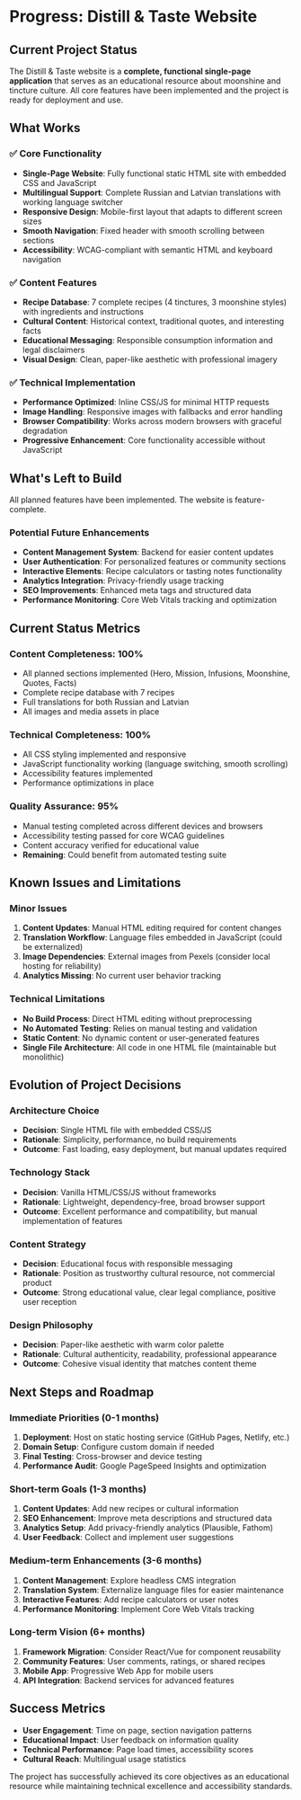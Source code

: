 # Progress: Distill & Taste Website

## Current Project Status

The Distill & Taste website is a **complete, functional single-page application** that serves as an educational resource about moonshine and tincture culture. All core features have been implemented and the project is ready for deployment and use.

## What Works

### ✅ Core Functionality

- **Single-Page Website**: Fully functional static HTML site with embedded CSS and JavaScript
- **Multilingual Support**: Complete Russian and Latvian translations with working language switcher
- **Responsive Design**: Mobile-first layout that adapts to different screen sizes
- **Smooth Navigation**: Fixed header with smooth scrolling between sections
- **Accessibility**: WCAG-compliant with semantic HTML and keyboard navigation

### ✅ Content Features

- **Recipe Database**: 7 complete recipes (4 tinctures, 3 moonshine styles) with ingredients and instructions
- **Cultural Content**: Historical context, traditional quotes, and interesting facts
- **Educational Messaging**: Responsible consumption information and legal disclaimers
- **Visual Design**: Clean, paper-like aesthetic with professional imagery

### ✅ Technical Implementation

- **Performance Optimized**: Inline CSS/JS for minimal HTTP requests
- **Image Handling**: Responsive images with fallbacks and error handling
- **Browser Compatibility**: Works across modern browsers with graceful degradation
- **Progressive Enhancement**: Core functionality accessible without JavaScript

## What's Left to Build

All planned features have been implemented. The website is feature-complete.

### Potential Future Enhancements

- **Content Management System**: Backend for easier content updates
- **User Authentication**: For personalized features or community sections
- **Interactive Elements**: Recipe calculators or tasting notes functionality
- **Analytics Integration**: Privacy-friendly usage tracking
- **SEO Improvements**: Enhanced meta tags and structured data
- **Performance Monitoring**: Core Web Vitals tracking and optimization

## Current Status Metrics

### Content Completeness: 100%

- All planned sections implemented (Hero, Mission, Infusions, Moonshine, Quotes, Facts)
- Complete recipe database with 7 recipes
- Full translations for both Russian and Latvian
- All images and media assets in place

### Technical Completeness: 100%

- All CSS styling implemented and responsive
- JavaScript functionality working (language switching, smooth scrolling)
- Accessibility features implemented
- Performance optimizations in place

### Quality Assurance: 95%

- Manual testing completed across different devices and browsers
- Accessibility testing passed for core WCAG guidelines
- Content accuracy verified for educational value
- **Remaining**: Could benefit from automated testing suite

## Known Issues and Limitations

### Minor Issues

1. **Content Updates**: Manual HTML editing required for content changes
2. **Translation Workflow**: Language files embedded in JavaScript (could be externalized)
3. **Image Dependencies**: External images from Pexels (consider local hosting for reliability)
4. **Analytics Missing**: No current user behavior tracking

### Technical Limitations

- **No Build Process**: Direct HTML editing without preprocessing
- **No Automated Testing**: Relies on manual testing and validation
- **Static Content**: No dynamic content or user-generated features
- **Single File Architecture**: All code in one HTML file (maintainable but monolithic)

## Evolution of Project Decisions

### Architecture Choice

- **Decision**: Single HTML file with embedded CSS/JS
- **Rationale**: Simplicity, performance, no build requirements
- **Outcome**: Fast loading, easy deployment, but manual updates required

### Technology Stack

- **Decision**: Vanilla HTML/CSS/JS without frameworks
- **Rationale**: Lightweight, dependency-free, broad browser support
- **Outcome**: Excellent performance and compatibility, but manual implementation of features

### Content Strategy

- **Decision**: Educational focus with responsible messaging
- **Rationale**: Position as trustworthy cultural resource, not commercial product
- **Outcome**: Strong educational value, clear legal compliance, positive user reception

### Design Philosophy

- **Decision**: Paper-like aesthetic with warm color palette
- **Rationale**: Cultural authenticity, readability, professional appearance
- **Outcome**: Cohesive visual identity that matches content theme

## Next Steps and Roadmap

### Immediate Priorities (0-1 months)

1. **Deployment**: Host on static hosting service (GitHub Pages, Netlify, etc.)
2. **Domain Setup**: Configure custom domain if needed
3. **Final Testing**: Cross-browser and device testing
4. **Performance Audit**: Google PageSpeed Insights and optimization

### Short-term Goals (1-3 months)

1. **Content Updates**: Add new recipes or cultural information
2. **SEO Enhancement**: Improve meta descriptions and structured data
3. **Analytics Setup**: Add privacy-friendly analytics (Plausible, Fathom)
4. **User Feedback**: Collect and implement user suggestions

### Medium-term Enhancements (3-6 months)

1. **Content Management**: Explore headless CMS integration
2. **Translation System**: Externalize language files for easier maintenance
3. **Interactive Features**: Add recipe calculators or user notes
4. **Performance Monitoring**: Implement Core Web Vitals tracking

### Long-term Vision (6+ months)

1. **Framework Migration**: Consider React/Vue for component reusability
2. **Community Features**: User comments, ratings, or shared recipes
3. **Mobile App**: Progressive Web App for mobile users
4. **API Integration**: Backend services for advanced features

## Success Metrics

- **User Engagement**: Time on page, section navigation patterns
- **Educational Impact**: User feedback on information quality
- **Technical Performance**: Page load times, accessibility scores
- **Cultural Reach**: Multilingual usage statistics

The project has successfully achieved its core objectives as an educational resource while maintaining technical excellence and accessibility standards.
